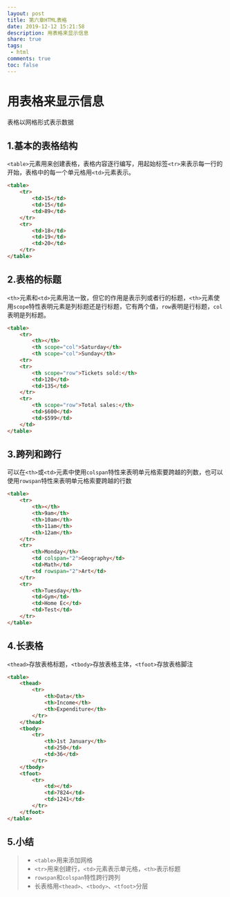 ```yaml
---
layout: post
title: 第六章HTML表格
date: 2019-12-12 15:21:58
description: 用表格来显示信息
share: true
tags:
 - html
comments: true
toc: false
---
```


# 用表格来显示信息

表格以网格形式表示数据

## 1.基本的表格结构

`<table>`元素用来创建表格，表格内容逐行编写，用起始标签`<tr>`来表示每一行的开始，表格中的每一个单元格用`<td>`元素表示。

```html
<table>
    <tr>
        <td>15</td>
        <td>15</td>
        <td>89</td>
    </tr>
    <tr>
        <td>18</td>
        <td>19</td>
        <td>20</td>
    </tr>
</table>
```

## 2.表格的标题

`<th>`元素和`<td>`元素用法一致，但它的作用是表示列或者行的标题，`<th>`元素使用`scope`特性表明元素是列标题还是行标题，它有两个值，`row`表明是行标题，`col`表明是列标题。

```html
<table>
    <tr>
        <th></th>
        <th scope="col">Saturday</th>
        <th scope="col">Sunday</th>
    <tr>
    <tr>
        <th scope="row">Tickets sold:</th>
        <td>120</td>
        <td>135</td>
    </tr>
    <tr>
        <th scope="row">Total sales:</th>
        <td>$600</td>
        <td>$599</td>
    </td>
</table>
```

## 3.跨列和跨行

可以在`<th>`或`<td>`元素中使用`colspan`特性来表明单元格索要跨越的列数，也可以使用`rowspan`特性来表明单元格索要跨越的行数

```html
<table>
    <tr>
        <th></th>
        <th>9am</th>
        <th>10am</th>
        <th>11am</th>
        <th>12am</th>
    </tr>
    <tr>
        <th>Monday</th>
        <td colspan="2">Geography</td>
        <td>Math</td>
        <td rowspan="2">Art</td>
    </tr>
    <tr>
        <th>Tuesday</th>
        <td>Gym</td>
        <td>Home Ec</td>
        <td>Test</td>
    </tr>
</table>
```

## 4.长表格

`<thead>`存放表格标题，`<tbody>`存放表格主体，`<tfoot>`存放表格脚注

```html
<table>
    <thead>
        <tr>
            <th>Data</th>
            <th>Income</th>
            <th>Expenditure</th>
        </tr>
    </thead>
    <tbody>
        <tr>
            <th>1st January</th>
            <td>250</td>
            <td>36</td>
        </tr>
    </tbody>
    <tfoot>
        <tr>
            <td></td>
            <td>7824</td>
            <td>1241</td>
        </tr>
    </tfoot>
</table>
```

## 5.小结

>* `<table>`用来添加网格
>* `<tr>`用来创建行，`<td>`元素表示单元格，`<th>`表示标题
>* `rowspan`和`colspan`特性跨行跨列
>* 长表格用`<thead>`、`<tbody>`、`<tfoot>`分层
